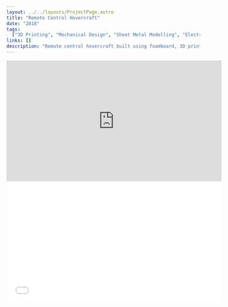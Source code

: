 ```yaml
---
layout: ../../layouts/ProjectPage.astro
title: "Remote Control Hovercraft"
date: "2018"
tags:
  ["3D Printing", "Mechanical Design", "Sheet Metal Modelling", "Electronics"]
links: []
description: "Remote control hovercraft built using foamboard, 3D printing, and hobby RC electronics. Designed using Onshape."
---
```


<div class="frame-wrapper relative aspect-video">
<iframe width="560" height="315" src="https://www.youtube.com/embed/jCL2HYXeS9U" title="YouTube video player" frameborder="0" allow="accelerometer; autoplay; clipboard-write; encrypted-media; gyroscope; picture-in-picture" allowfullscreen></iframe>

<iframe width="560" height="315" src="/3D_models/hovercraft.gltf" title="3D Model" frameborder="0" allowfullscreen></iframe>
